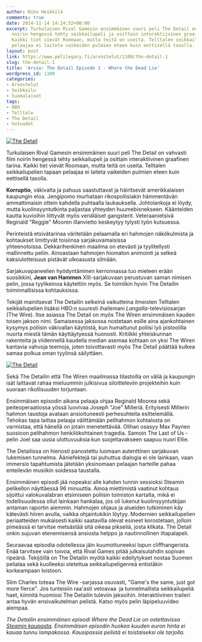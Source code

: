 ```yaml
---
author: Niko Heikkilä
comments: true
date: 2014-11-14 14:24:52+00:00
excerpt: Turkulaisen Rival Gamesin ensimmäinen suuri peli The Detail on vahvasti film
  noirin hengessä tehty seikkailupeli ja osittain interaktiivinen graafinen tarina.
  Kaikki tiet vievät Roomaan, mutta teitä on useita. Telltalen seikkailupelien tapaan
  pelaajaa ei laiteta vaikeiden pulmien eteen kuin eettisellä tasolla.
layout: post
link: https://www.pelilegacy.fi/arvostelut/1100/the-detail-1
slug: the-detail-1
title: 'Arvio: The Detail Episode 1 - Where the Dead Lie'
wordpress_id: 1100
categories:
- Arvostelut
- Seikkailu
- Suomalaiset
tags:
- HBO
- Telltale
- The Detail
- Uutuudet
---
```


[![The Detail](http://www.pelilegacy.fi/wp-content/uploads/2014/11/The-Detail-4-1050x590.png)](http://www.pelilegacy.fi/wp-content/uploads/2014/11/The-Detail-4.png)



Turkulaisen Rival Gamesin ensimmäinen suuri peli The Detail on vahvasti film noirin hengessä tehty seikkailupeli ja osittain interaktiivinen graafinen tarina. Kaikki tiet vievät Roomaan, mutta teitä on useita. Telltalen seikkailupelien tapaan pelaajaa ei laiteta vaikeiden pulmien eteen kuin eettisellä tasolla.



**Korruptio**, väkivalta ja pahuus saastuttavat ja häiritsevät amerikkalaisen kaupungin eloa. Jengipomo murhataan rikospoliisiakin hämmentävän ammattimaisin ottein kahdella puhtaalla laukauksella. Johtolankoja ei löydy, mutta kuolinsyyntutkinta paljastaa yhteyden huumebisnekseen. Käänteiden kautta kuvioihin liittyvät myös venäläiset gangsterit. Veteraanietsivä Reginald "Reggie" Mooren illanvietto keskeytyy tylysti työn kutsuessa.

Perinteistä etsivätarinaa väritetään pelaamalla eri hahmojen näkökulmista ja kohtaukset limittyvät toisiinsa sarjakuvamaisissa yhteenotoissa. Dekkarihenkinen maailma on etevästi ja tyylitellysti mallinnettu peliin. Ainoastaan hahmojen hiomaton animointi ja selkeä kaksiulotteisuus pistävät ulkoasusta silmään.

Sarjakuvapaneelien hyödyntäminen kerronnassa tuo mieleen erään suosikkini, **Jean van Hammen** XIII-sarjakuvaan perustuvan saman nimisen pelin, jossa tyylikeinoa käytettiin myös. Se toimiikin hyvin The Detailin toiminnallisissa kohtauksissa.

Tekijät mainitsevat The Detailin selkeinä vaikutteina ilmeisten Telltalen seikkailupelien lisäksi HBO:n suuresti ihailemani _Langalla_-televisiosarjan (The Wire). Itse asiassa The Detail on myös The Wiren ensimmäisen kauden toisen jakson nimi. Samaisessa jaksossa nostetaan esille aina ajankohtainen kysymys poliisin väkivallan käytöstä, kun humaltunut poliisi lyö pistoolilla nuorta miestä tämän käyttäytyessä huonosti. Kritiikki yhteiskunnan rakenteita ja viidennellä kaudella median asemaa kohtaan on yksi The Wiren kantavia vahvoja teemoja, joten toivottavasti myös The Detail päättää kulkea samaa polkua oman tyylinsä säilyttäen.

[![The Detail](http://www.pelilegacy.fi/wp-content/uploads/2014/11/The-Detail-9-1050x590.png)](http://www.pelilegacy.fi/wp-content/uploads/2014/11/The-Detail-9.png)

Sekä The Detailin että The Wiren maailmassa tilastoilla on väliä ja kaupungin isät laittavat rahaa mieluummin julkisivua siloitteleviin projekteihin kuin suoraan rikollisuuden torjuntaan.

Ensimmäisen episodin aikana pelaaja ohjaa Reginald Moorea sekä peiteoperaatiossa yössä luovivaa Joseph "Joe" Milleriä. Erityisesti Millerin hahmon taustoja avataan ansioituneesti perhesuhteita esittelemällä. Tehokas tapa laittaa pelaaja välittämään pelihahmon kohtalosta on varmistaa, että hänellä on jotain menetettävää. Olihan osasyy Max Paynen suosioon pelihahmon henkilökohtainen tragedia. Samoin The Last of Us -pelin Joel saa uusia ulottuvuuksia kun suojeltavakseen saapuu nuori Ellie.

The Detailissa on hienosti panostettu luomaan autenttinen sarjakuvan lukemisen tunnelma. Ääniefektejä tai puhuttua dialogia ei ole lainkaan, vaan immersio tapahtumista jätetään yksinomaan pelaajan harteille pahaa enteilevän musiikin soidessa taustalla.

Ensimmäinen episodi jää nopeaksi alle kahden tunnin sessioksi Steamin pelikellon näyttäessä 96 minuuttia. Ainoa miettimistä vaatinut kohtaus sijoittui valokuvalabran etsimiseen poliisin toimiston kartalta, mikä ei todellisuudessa ollut lainkaan hankalaa, jos oli lukenut kuolinsyyntutkijan antaman raportin aiemmin. Hahmojen ohjaus ja alueiden tutkiminen käy kätevästi hiiren avulla, vaikka ohjaintukikin löytyy. Modernien seikkailupelien periaatteiden mukaisesti kaikki saatavilla olevat esineet korostetaan, jolloin pimeässä ei tarvitse metsästää sitä oikeaa pikseliä, josta klikata. The Detail onkin sujuvan etenemisensä ansiosta helppo ja nautinnollinen iltapalapeli.

Seuraavaa episodia odotellessa jäin kuumottuneeksi lopun cliffhangerista. Enää tarvitsee vain toivoa, että Rival Games pitää julkaisutahdin sopivan ripeänä. Tekijöillä on The Detailin myötä kaikki edellytykset nostaa Suomen pelialaa sekä kuolleeksi oletettua seikkailupeligenreä entistäkin korkeampaan loistoon.

Slim Charles toteaa The Wire -sarjassa osuvasti, "Game's the same, just got more fierce". Jos tunteisiin raa'asti vetoavaa  ja tunnelmallista seikkailupeliä haet, kiinnitä huomiosi The Detailin tuleviin jaksoihin. Interaktiivinen traileri antaa hyvän ensivaikutelman pelistä. Katso myös pelin läpipeluuvideo alempaa.











_The Detailin ensimmäinen episodi Where the Dead Lie on ostettavissa [Steamin kaupasta](http://store.steampowered.com/app/319970/). Ensimmäisen episodin huokea kuuden euron hinta ei kauaa tunnu lompakossa. Kausipassia pelistä ei toistaiseksi ole tarjolla._
